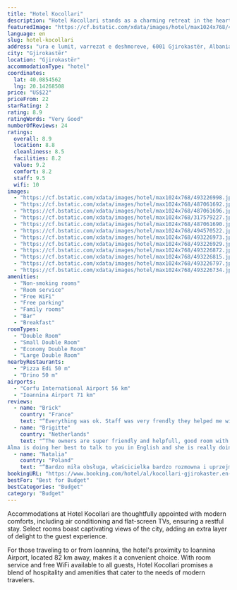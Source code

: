 ```yaml
---
title: "Hotel Kocollari"
description: "Hotel Kocollari stands as a charming retreat in the heart of Gjirokastër, a mere 44 km away from the serene Zaravina Lake."
featuredImage: "https://cf.bstatic.com/xdata/images/hotel/max1024x768/493226998.jpg?k=f1e3545f02285df9289f1419d4b046cd1d94a4a27858e615358c600f75e86555&o=&hp=1"
language: en
slug: hotel-kocollari
address: "ura e lumit, varrezat e deshmoreve, 6001 Gjirokastër, Albania"
city: "Gjirokastër"
location: "Gjirokastër"
accommodationType: "hotel"
coordinates:
  lat: 40.0854562
  lng: 20.14268508
price: "US$22"
priceFrom: 22
starRating: 2
rating: 8.9
ratingWords: "Very Good"
numberOfReviews: 24
ratings:
  overall: 8.9
  location: 8.8
  cleanliness: 8.5
  facilities: 8.2
  value: 9.2
  comfort: 8.2
  staff: 9.5
  wifi: 10
images:
  - "https://cf.bstatic.com/xdata/images/hotel/max1024x768/493226998.jpg?k=f1e3545f02285df9289f1419d4b046cd1d94a4a27858e615358c600f75e86555&o=&hp=1"
  - "https://cf.bstatic.com/xdata/images/hotel/max1024x768/487061692.jpg?k=c835424b2149db1a037cf43f2f2c670c77c3eaac1e6315514888b24c6f6ee259&o=&hp=1"
  - "https://cf.bstatic.com/xdata/images/hotel/max1024x768/487061696.jpg?k=6d4a54e0a5c18b6302de026f470dd0d897ad0bd5c49a9a9f452d54c58e3d7bed&o=&hp=1"
  - "https://cf.bstatic.com/xdata/images/hotel/max1024x768/317579227.jpg?k=431c8a9bb99ad34e664ef5622fabebb89b239b8496ced1ae35e2e42de0767601&o=&hp=1"
  - "https://cf.bstatic.com/xdata/images/hotel/max1024x768/487061690.jpg?k=95a01475405e3c9b5f172c6dc6cda4d599185feeeba0a4ed9333cb8f58619468&o=&hp=1"
  - "https://cf.bstatic.com/xdata/images/hotel/max1024x768/494570522.jpg?k=88d498ce60dd432ebae4ca98ebb6024c81653112f5b4546f5202fbc7fe69b426&o=&hp=1"
  - "https://cf.bstatic.com/xdata/images/hotel/max1024x768/493226973.jpg?k=9dd6843d3a0a94605f1202b6222d9e26f15ad9800c6b95f595ade64c546a9d0c&o=&hp=1"
  - "https://cf.bstatic.com/xdata/images/hotel/max1024x768/493226929.jpg?k=3edbde6f76db6aba82efb32b96dfe0f78ddf6d72f2d02945a2690663a4a11332&o=&hp=1"
  - "https://cf.bstatic.com/xdata/images/hotel/max1024x768/493226872.jpg?k=026955d064c2a3426a2f7555120947506c89c9171425d94fb29313b110ad7549&o=&hp=1"
  - "https://cf.bstatic.com/xdata/images/hotel/max1024x768/493226815.jpg?k=8b0b25a8bc2320b3c15312d1ab29971f8c9e88fbae18184ec16c7ed04759b01f&o=&hp=1"
  - "https://cf.bstatic.com/xdata/images/hotel/max1024x768/493226797.jpg?k=7da7d1a7f4f0a1fca64206fa03abb3c8fe20ce0ea598fb6ecaeb25535f556588&o=&hp=1"
  - "https://cf.bstatic.com/xdata/images/hotel/max1024x768/493226734.jpg?k=b338defcce73acbb3e6d81c34d2881c3f3e6c05628b917f89392c4ed0652cea4&o=&hp=1"
amenities:
  - "Non-smoking rooms"
  - "Room service"
  - "Free WiFi"
  - "Free parking"
  - "Family rooms"
  - "Bar"
  - "Breakfast"
roomTypes:
  - "Double Room"
  - "Small Double Room"
  - "Economy Double Room"
  - "Large Double Room"
nearbyRestaurants:
  - "Pizza Edi 50 m"
  - "Drino 50 m"
airports:
  - "Corfu International Airport 56 km"
  - "Ioannina Airport 71 km"
reviews:
  - name: "Brick"
    country: "France"
    text: "“Everything was ok. Staff was very frendly they helped me with transportation from the hotel to the city center at no extra cost. Wonderful breakfast.”"
  - name: "Brigitte"
    country: "Netherlands"
    text: "“The owners are super friendly and helpfull, good room with private bathroom, very clean, nice breakfast. It is 300 m from the busstation.
Alma is doing her best to talk to you in English and she is really doing fine..”"
  - name: "Natalia"
    country: "Poland"
    text: "“Bardzo miła obsługa, właścicielka bardzo rozmowna i uprzejma. Pokój nieduży, ale bardzo czysty. Było w nim wszystko, co potrzeba. Świetny domowy klimat”"
bookingURL: "https://www.booking.com/hotel/al/kocollari-gjirokaster.en-gb.html?aid=8035640"
bestFor: "Best for Budget"
bestCategories: "Budget"
category: "Budget"
---
```


Accommodations at Hotel Kocollari are thoughtfully appointed with modern comforts, including air conditioning and flat-screen TVs, ensuring a restful stay. Select rooms boast captivating views of the city, adding an extra layer of delight to the guest experience.

For those traveling to or from Ioannina, the hotel's proximity to Ioannina Airport, located 82 km away, makes it a convenient choice. With room service and free WiFi available to all guests, Hotel Kocollari promises a blend of hospitality and amenities that cater to the needs of modern travelers.